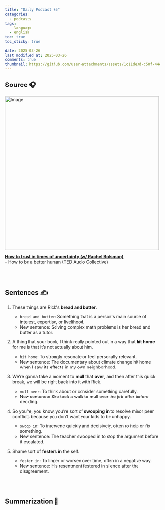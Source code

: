 ```yaml
---
title: "Daily Podcast #5"
categories:
  - podcasts
tags:
  - language
  - english
toc: true
toc_sticky: true

date: 2025-03-26
last_modified_at: 2025-03-26
comments: true
thumbnail: https://github.com/user-attachments/assets/1c11de3d-c50f-44e9-b0cc-c06b6f8bd7f1
---
```


## Source 🎧
<img width="500" alt="Image" src="https://github.com/user-attachments/assets/1024307b-bb54-40f0-95f6-b884dfd08a68" />
<br>

 [**How to trust in times of uncertainty (w/ Rachel Botsman)**](https://www.ted.com/podcasts/how-to-trust-in-times-of-uncertainty-rachel-botsman-transcript)  <br>
 \- How to be a better human (TED Audio Collective)

<br><br>

## Sentences ✍️

1. These things are Rick's **bread and butter**.
    - `bread and butter`: Something that is a person's main source of interest, expertise, or livelihood.
    - New sentence: Solving complex math problems is her bread and butter as a tutor.

 
2. A thing that your book, I think really pointed out in a way that **hit home** for me is that it’s not actually about him.
    - `hit home`: To strongly resonate or feel personally relevant.
    - New sentence: The documentary about climate change hit home when I saw its effects in my own neighborhood.

 
3. We’re gonna take a moment to **mull** that **over**, and then after this quick break, we will be right back into it with Rick.
    - `mull over`: To think about or consider something carefully.
    - New sentence: She took a walk to mull over the job offer before deciding.
 

4. So you’re, you know, you’re sort of **swooping in** to resolve minor peer conflicts because you don’t want your kids to be unhappy.
    - `swoop in`: To intervene quickly and decisively, often to help or fix something.
    - New sentence: The teacher swooped in to stop the argument before it escalated.

 
5. Shame sort of **festers in** the self.
    - `fester in`: To linger or worsen over time, often in a negative way.
    - New sentence: His resentment festered in silence after the disagreement.

<br><br>

## Summarization 👀


<br><br>